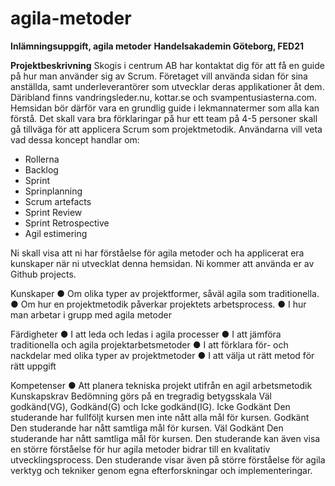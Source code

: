 # agila-metoder
**Inlämningsuppgift, agila metoder**
**Handelsakademin Göteborg, FED21**

**Projektbeskrivning**
Skogis i centrum AB har kontaktat dig för att få en guide på hur man använder sig av Scrum.
Företaget vill använda sidan för sina anställda, samt underleverantörer som utvecklar deras
applikationer åt dem. Däribland finns vandringsleder.nu, kottar.se och
svampentusiasterna.com.
Hemsidan bör därför vara en grundlig guide i lekmannatermer som alla kan förstå. Det skall
vara bra förklaringar på hur ett team på 4-5 personer skall gå tillväga för att applicera Scrum
som projektmetodik.
Användarna vill veta vad dessa koncept handlar om:
* Rollerna
* Backlog
* Sprint
* Sprinplanning
* Scrum artefacts
* Sprint Review
* Sprint Retrospective
* Agil estimering

Ni skall visa att ni har förståelse för agila metoder och ha applicerat era kunskaper när ni
utvecklat denna hemsidan.
Ni kommer att använda er av Github projects.

Kunskaper
● Om olika typer av projektformer, såväl agila som traditionella.
● Om hur en projektmetodik påverkar projektets arbetsprocess.
● I hur man arbetar i grupp med agila metoder

Färdigheter
● I att leda och ledas i agila processer
● I att jämföra traditionella och agila projektarbetsmetoder
● I att förklara för- och nackdelar med olika typer av projektmetoder
● I att välja ut rätt metod för rätt uppgift

Kompetenser
● Att planera tekniska projekt utifrån en agil arbetsmetodik
Kunskapskrav
Bedömning görs på en tregradig betygsskala Väl godkänd(VG), Godkänd(G) och Icke
godkänd(IG).
Icke Godkänt
Den studerande har fullföljt kursen men inte nått alla mål för kursen.
Godkänt
Den studerande har nått samtliga mål för kursen.
Väl Godkänt
Den studerande har nått samtliga mål för kursen. Den studerande kan även visa en större
förståelse för hur agila metoder bidrar till en kvalitativ utvecklingsprocess. Den studerande
visar även på större förståelse för agila verktyg och tekniker genom egna efterforskningar
och implementeringar.

